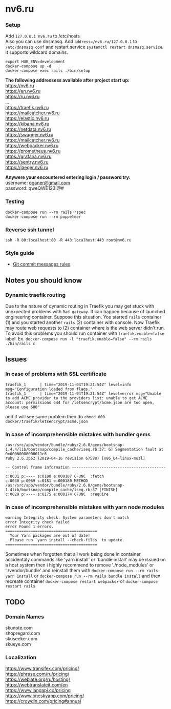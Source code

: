 # nv6.ru

### Setup

Add `127.0.0.1 nv6.ru` to /etc/hosts  
Also you can use dnsmasq. Add `address=/nv6.ru/127.0.0.1` to `/etc/dnsmasq.conf` and restart service `systemctl restart dnsmasq.service`. It supports wildcard domains.

```shell
export HUB_ENV=development
docker-compose up -d
docker-compose exec rails ./bin/setup
```

**The following addressess available after project start up:**  
https://nv6.ru  
https://en.nv6.ru  
https://ru.nv6.ru  
...  
https://traefik.nv6.ru  
https://mailcatcher.nv6.ru  
https://elastic.nv6.ru  
https://kibana.nv6.ru  
https://netdata.nv6.ru  
https://swagger.nv6.ru  
https://mailcatcher.nv6.ru  
https://webpacker.nv6.ru  
https://prometheus.nv6.ru  
https://grafana.nv6.ru  
https://sentry.nv6.ru  
https://jaeger.nv6.ru  

**Anywere your encountered entering login / password try:**  
username: oganer@gmail.com  
password: qweQWE123!@#  

### Testing

```shell
docker-compose run --rm rails rspec
docker-compose run --rm puppeteer
```

### Reverse ssh tunnel

```shell
ssh -R 80:localhost:80 -R 443:localhost:443 root@nv6.ru
```

### Style guide

- [Git commit messages rules](https://chris.beams.io/posts/git-commit/)

## Notes you should know

### Dynamic traefik routing

Due to the nature of dynamic routing in Traefik you may get stuck with unexpected problems with `Bad gateway`. It can happen because of launched engineering container. Suppose this situation. You started `rails` container (1) and you started another `rails` (2) container with console. Now Traefik may route web requests to (2) container where is the web server didn't run. To avoid this problems you should run container with `traefik.enable=false` label. Ex. `docker-compose run -l "traefik.enable=false" --rm rails ./bin/rails c`


## Issues

### In case of problems with SSL certificate

```
traefik_1      | time="2019-11-04T19:21:54Z" level=info msg="Configuration loaded from flags."
traefik_1      | time="2019-11-04T19:21:54Z" level=error msg="Unable to add ACME provider to the providers list: unable to get ACME account: permissions 644 for /letsencrypt/acme.json are too open, please use 600"
```
and if will see same problem then do `chmod 600 docker/traefik/letsencrypt/acme.json`

### In case of incomprehensible mistakes with bundler gems

```
/usr/src/app/vendor/bundle/ruby/2.6.0/gems/bootsnap-1.4.4/lib/bootsnap/compile_cache/iseq.rb:37: G] Segmentation fault at 0x00000000000011c6
ruby 2.6.3p62 (2019-04-16 revision 67580) [x86_64-linux-musl]

-- Control frame information -----------------------------------------------
c:0031 p:---- s:0188 e:000187 CFUNC  :fetch
c:0030 p:0069 s:0181 e:000180 METHOD /usr/src/app/vendor/bundle/ruby/2.6.0/gems/bootsnap-1.4lib/bootsnap/compile_cache/iseq.rb:37 [FINISH]
c:0029 p:---- s:0175 e:000174 CFUNC  :require
```

### In case of incomprehensible mistakes with yarn node modules

```
warning Integrity check: System parameters don't match
error Integrity check failed
error Found 1 errors.
========================================
  Your Yarn packages are out of date!
  Please run `yarn install --check-files` to update.
========================================
```

Sometimes when forgotten that all work being done in container, accidentaly commands like 'yarn install' or 'bundle install' may be issued on a host system then i highly recommend to remove './node_modules' or './vendor/bundle' and reinstall them with `docker-compose run --rm rails yarn install` or `docker-compose run --rm rails bundle install` and then recreate container `docker-compose restart webpacker` or `docker-compose restart rails`


## TODO

### Domain Names

skunote.com  
shopregard.com  
skuseeker.com  
skueye.com  

### Localization

https://www.transifex.com/pricing/  
https://phrase.com/ru/pricing/  
https://weblate.org/ru/hosting/  
https://webtranslateit.com/en  
https://www.langapi.co/pricing  
https://www.oneskyapp.com/pricing/  
https://crowdin.com/pricing#annual  